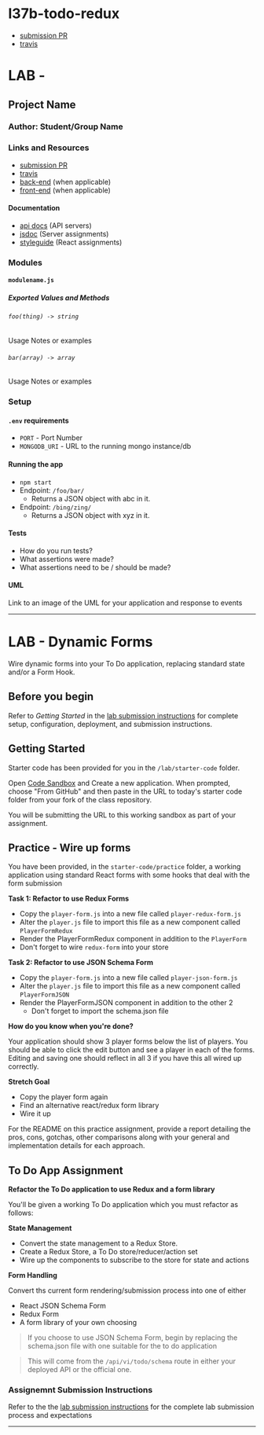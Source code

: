 # l37b-todo-redux

* [submission PR](https://github.com/401-advanced-javascript-kimball/l37b-todo-redux/pull/1)
* [travis](https://travis-ci.com/401-advanced-javascript-kimball/l37b-todo-redux)

# LAB - 

## Project Name

### Author: Student/Group Name

### Links and Resources
* [submission PR](http://xyz.com)
* [travis](http://xyz.com)
* [back-end](http://xyz.com) (when applicable)
* [front-end](http://xyz.com) (when applicable)

#### Documentation
* [api docs](http://xyz.com) (API servers)
* [jsdoc](http://xyz.com) (Server assignments)
* [styleguide](http://xyz.com) (React assignments)

### Modules
#### `modulename.js`
##### Exported Values and Methods

###### `foo(thing) -> string`
Usage Notes or examples

###### `bar(array) -> array`
Usage Notes or examples

### Setup
#### `.env` requirements
* `PORT` - Port Number
* `MONGODB_URI` - URL to the running mongo instance/db

#### Running the app
* `npm start`
* Endpoint: `/foo/bar/`
  * Returns a JSON object with abc in it.
* Endpoint: `/bing/zing/`
  * Returns a JSON object with xyz in it.
  
#### Tests
* How do you run tests?
* What assertions were made?
* What assertions need to be / should be made?

#### UML
Link to an image of the UML for your application and response to events

----------

# LAB - Dynamic Forms

Wire dynamic forms into your To Do application, replacing standard state and/or a Form Hook.

## Before you begin
Refer to *Getting Started*  in the [lab submission instructions](../../../reference/submission-instructions/labs/README.md) for complete setup, configuration, deployment, and submission instructions.

## Getting Started

Starter code has been provided for you in the `/lab/starter-code` folder. 

Open [Code Sandbox](http://codesandbox.io) and Create a new application. When prompted, choose "From GitHub" and then paste in the URL to today's starter code folder from your fork of the class repository.

You will be submitting the URL to this working sandbox as part of your assignment.

## Practice - Wire up forms
You have been provided, in the `starter-code/practice` folder, a working application using standard React forms with some hooks that deal with the form submission

**Task 1: Refactor to use Redux Forms**
* Copy the `player-form.js` into a new file called `player-redux-form.js` 
* Alter the `player.js` file to import this file as a new component called `PlayerFormRedux`
* Render the PlayerFormRedux component in addition to the `PlayerForm`
* Don't forget to wire `redux-form` into your store

**Task 2: Refactor to use JSON Schema Form**
* Copy the `player-form.js` into a new file called `player-json-form.js` 
* Alter the `player.js` file to import this file as a new component called `PlayerFormJSON`
* Render the PlayerFormJSON component in addition to the other 2
  * Don't forget to import the schema.json file
  
**How do you know when you're done?**

Your application should show 3 player forms below the list of players. You should be able to click the edit button and see a player in each of the forms. Editing and saving one should reflect in all 3 if you have this all wired up correctly.
  
**Stretch Goal**
* Copy the player form again
* Find an alternative react/redux form library
* Wire it up

For the README on this practice assignment, provide a report detailing the pros, cons, gotchas, other comparisons along with your general and implementation details for each approach.


## To Do App Assignment
**Refactor the To Do application to use Redux and a form library**

You'll be given a working To Do application which you must refactor as follows:
 
**State Management**
* Convert the state management to a Redux Store.
* Create a Redux Store, a To Do store/reducer/action set
* Wire up the components to subscribe to the store for state and actions

**Form Handling** 

Convert ths current form rendering/submission process into one of either

* React JSON Schema Form
* Redux Form
* A form library of your own choosing


> If you choose to use JSON Schema Form, begin by replacing the schema.json file with one suitable for the to do application

> This will come from the `/api/vi/todo/schema` route in either your deployed API or the official one.


  
### Assignemnt Submission Instructions
Refer to the the [lab submission instructions](../../../reference/submission-instructions/labs/README.md) for the complete lab submission process and expectations

----------

